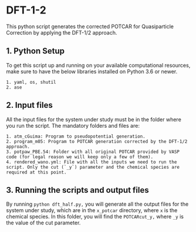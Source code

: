 # DFT-1-2

This python script generates the corrected POTCAR for Quasiparticle Correction by applying the DFT-1/2 approach.

## 1. Python Setup

To get this script up and running on your available computational resources, make sure to have the below libraries installed on Python 3.6 or newer.

```
1. yaml, os, shutil
2. ase 
```

## 2. Input files
All the input files for the system under study must be in the folder where you run the script. The mandatory folders and files are:

```
1. atm_cGuima: Program to pseudopotential generation.
2. program_m05: Program to POTCAR generation corrected by the DFT-1/2 approach.
3. potpaw_PBE.54: Folder with all original POTCAR provided by VASP code (for legal reason we will keep only a few of them). 
4. rendered_wano.yml: File with all the inputs we need to run the script. Only the cut (`_y`) parameter and the chemical species are required at this point.
```

## 3. Running the scripts and output files

By running `python dft_half.py,` you will generate all the output files for the system under study, which are in the `x_potcar` directory, where `x` is the chemical species. In this folder,  you will find the `POTCARcut_y,` where `_y` is the value of the cut parameter.
